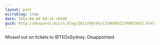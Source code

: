 ```yaml
---
layout: post
microblog: true
date: 2013-04-04 09:34 +0300
guid: http://desparoz.micro.blog/2013/04/04/t319699522748035072.html
---
```

Missed out on tickets to @TEDxSydney. Disappointed.

